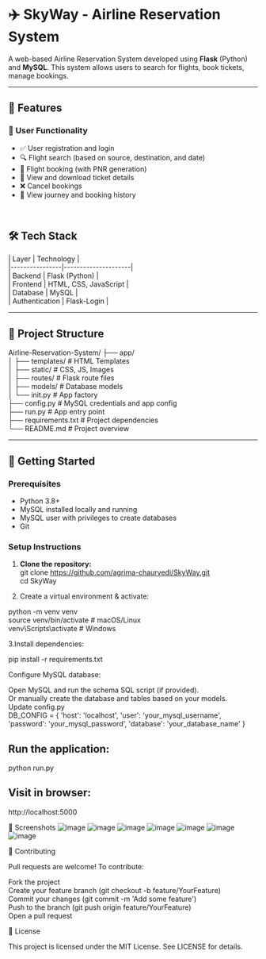 # ✈️ SkyWay - Airline Reservation System

A web-based Airline Reservation System developed using **Flask** (Python) and **MySQL**. This system allows users to search for flights, book tickets, manage bookings.<br>

---

## 🔧 Features

### 👤 User Functionality<br>
- ✅ User registration and login<br>
- 🔍 Flight search (based on source, destination, and date)<br>
- 🧾 Flight booking (with PNR generation)<br>
- 📄 View and download ticket details<br>
- ❌ Cancel bookings<br>
- 🧳 View journey and booking history
<br>


## 🛠️ Tech Stack<br>

| Layer           | Technology          |<br>
|----------------|---------------------|<br>
| Backend         | Flask (Python)      |<br>
| Frontend        | HTML, CSS, JavaScript |<br>
| Database        | MySQL               |<br>
| Authentication  | Flask-Login         |<br>


---

## 📁 Project Structure
Airline-Reservation-System/
├── app/<br>
│ ├── templates/ # HTML Templates<br>
│ ├── static/ # CSS, JS, Images<br>
│ ├── routes/ # Flask route files<br>
│ ├── models/ # Database models<br>
│ └── init.py # App factory<br>
├── config.py # MySQL credentials and app config<br>
├── run.py # App entry point<br>
├── requirements.txt # Project dependencies<br>
└── README.md # Project overview<br>

---

## 🚀 Getting Started

### Prerequisites

- Python 3.8+<br>
-  MySQL installed locally and running<br>
- MySQL user with privileges to create databases<br>
- Git<br>

### Setup Instructions

1. **Clone the repository:** <br>
git clone https://github.com/agrima-chaurvedi/SkyWay.git<br>
cd SkyWay<br>

2. Create a virtual environment & activate:

python -m venv venv<br>
source venv/bin/activate     # macOS/Linux<br>
venv\Scripts\activate        # Windows<br>

3.Install dependencies:

pip install -r requirements.txt<br>

Configure MySQL database:<br>

Open MySQL and run the schema SQL script (if provided).<br>
Or manually create the database and tables based on your models.<br>
Update config.py<br>
DB_CONFIG = {
    'host': 'localhost',
    'user': 'your_mysql_username',
    'password': 'your_mysql_password',
    'database': 'your_database_name'
}

## Run the application:

python run.py<br>

## Visit in browser:

http://localhost:5000<br>

📸 Screenshots
![image](https://github.com/user-attachments/assets/35b3e609-5093-4802-8cc9-dc99643d6605)
![image](https://github.com/user-attachments/assets/251286d2-4430-4f30-a581-ac8a930b7975)
![image](https://github.com/user-attachments/assets/754719dc-4458-4932-bb68-6b2b921e26c0)
![image](https://github.com/user-attachments/assets/ad7cdd08-eb8e-4c00-97c6-16c6ee1f1436)
![image](https://github.com/user-attachments/assets/ae29ca01-4cee-400a-a5e3-157c1a0baa5f)
![image](https://github.com/user-attachments/assets/50b8b8f6-2aa4-4fad-a286-0ff0019cc6be)
![image](https://github.com/user-attachments/assets/5f793f68-7f8d-4521-b5bf-a31da6895fba)

🤝 Contributing

Pull requests are welcome! To contribute:<br>

Fork the project<br>
Create your feature branch (git checkout -b feature/YourFeature)<br>
Commit your changes (git commit -m 'Add some feature')<br>
Push to the branch (git push origin feature/YourFeature)<br>
Open a pull request<br>

📃 License

This project is licensed under the MIT License. See LICENSE for details.
